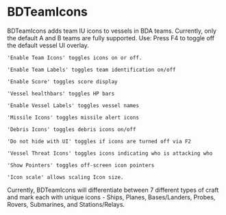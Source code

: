 # BDTeamIcons
BDTeamIcons adds team IU icons to vessels in BDA teams. Currently, only the default A and B teams are fully supported.
Use:
	Press F4 to toggle off the default vessel UI overlay.
	
	'Enable Team Icons' toggles icons on or off.
	
	'Enable Team Labels' toggles team identification on/off
	
	'Enable Score' toggles score display
	
	'Vessel healthbars' toggles HP bars
	
	'Enable Vessel Labels' toggles vessel names
	
	'Missile Icons' toggles missile alert icons
	
	'Debris Icons' toggles debris icons on/off
	
	'Do not hide with UI' toggles if icons are turned off via F2 
	
	'Vessel Threat Icons' toggles icons indicating who is attacking who
	
	'Show Pointers' toggles off-screen icon pointers
	
	'Icon scale' allows scaling Icon size.
	

Currently, BDTeamIcons will differentiate between 7 different types of craft and mark each with unique icons - 
Ships, Planes, Bases/Landers, Probes, Rovers, Submarines, and Stations/Relays.
